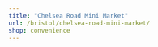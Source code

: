 ```yaml
---
title: "Chelsea Road Mini Market"
url: /bristol/chelsea-road-mini-market/
shop: convenience
---
```


